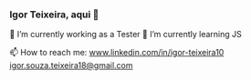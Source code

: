 ### Igor Teixeira, aqui 👋

🔭 I’m currently working as a Tester
🌱 I’m currently learning JS

📫 How to reach me: 
www.linkedin.com/in/igor-teixeira10
igor.souza.teixeira18@gmail.com

